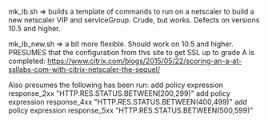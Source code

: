 mk_lb.sh => builds a template of commands to run on a netscaler to build a new netscaler VIP and serviceGroup.  Crude, but works.  Defects on versions 10.5 and higher.

mk_lb_new.sh => a bit more flexible.  Should work on 10.5 and higher.  PRESUMES that the configuration from this site to get SSL up to grade A is completed:
https://www.citrix.com/blogs/2015/05/22/scoring-an-a-at-ssllabs-com-with-citrix-netscaler-the-sequel/

Also presumes the following has been run:
add policy expression response_2xx "HTTP.RES.STATUS.BETWEEN(200,299)"
add policy expression response_4xx "HTTP.RES.STATUS.BETWEEN(400,499)"
add policy expression response_5xx "HTTP.RES.STATUS.BETWEEN(500,599)"


